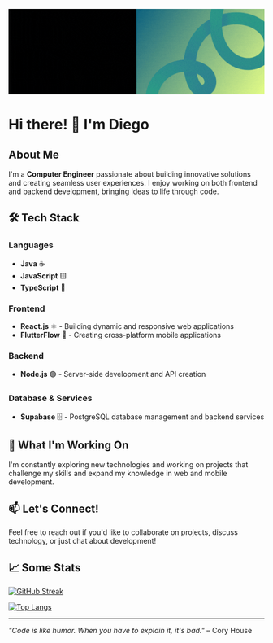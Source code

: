 <p align="center">
  <img src="./Media/Banner github.gif" alt="Banner de Diego" width="700" style="max-width: 100%;">
</p>

# Hi there! 👋 I'm Diego

## About Me
I'm a **Computer Engineer** passionate about building innovative solutions and creating seamless user experiences. I enjoy working on both frontend and backend development, bringing ideas to life through code.

## 🛠️ Tech Stack

### Languages
- **Java** ☕
- **JavaScript** 🟨
- **TypeScript** 🔷

### Frontend
- **React.js** ⚛️ - Building dynamic and responsive web applications
- **FlutterFlow** 📱 - Creating cross-platform mobile applications

### Backend
- **Node.js** 🟢 - Server-side development and API creation

### Database & Services
- **Supabase** 🗄️ - PostgreSQL database management and backend services

## 🚀 What I'm Working On
I'm constantly exploring new technologies and working on projects that challenge my skills and expand my knowledge in web and mobile development.

## 📫 Let's Connect!
Feel free to reach out if you'd like to collaborate on projects, discuss technology, or just chat about development!

## 📈 Some Stats

[![GitHub Streak](https://github-readme-streak-stats.herokuapp.com?user=Dievex&theme=highcontrast)](https://git.io/streak-stats)

[![Top Langs](https://github-readme-stats.vercel.app/api/top-langs/?username=Dievex)](https://github.com/Dievex/github-readme-stats)

---
*"Code is like humor. When you have to explain it, it's bad."* – Cory House

